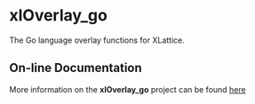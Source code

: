 # xlOverlay_go

The Go language overlay functions for XLattice.

## On-line Documentation

More information on the **xlOverlay_go** project can be found [here](https://jddixon.github.io/xlOverlay_go)
